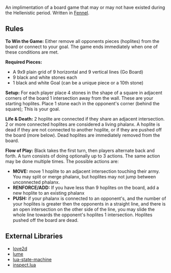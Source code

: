 An implimentation of a board game that may or may not have existed during the Hellenistic period. Written in [Fennel](https://fennel-lang.org).

## Rules
__To Win the Game:__ Either remove all opponents pieces (hoplites) from the board or connect to your goal. The game ends immediately when one of these conditions are met.

__Required Pieces:__
- A 9x9 plain grid of 9 horizontal and 9 vertical lines (Go Board)
- 9 black and white stones each
- 1 black and white Goal (can be a unique piece or a 10th stone)

__Setup:__ For each player place 4 stones in the shape of a square in adjacent corners of the board 1 intersection away from the wall. These are your starting hoplites. Place 1 stone each in the opponent's corner (behind the square); This is your goal.

__Life & Death:__ 2 hoplite are connected if they share an adjacent intersection. 2 or more connected hoplites are considered a living phalanx. A hoplite is dead if they are not connected to another hoplite, or if they are pushed off the board (more below). Dead hoplites are immediately removed from the board.

__Flow of Play:__ Black takes the first turn, then players alternate back and forth. A turn consists of doing optionally up to 3 actions. The same action may be done multiple times. The possible actions are:
- __MOVE:__ move 1 hoplite to an adjacent intersection touching their army. You may split or merge phalanx, but hoplites may not jump between unconnected phalanx.
- __RENFORCE/ADD:__ If you have less than 9 hoplites on the board, add a new hoplite to an existing phalanx
- __PUSH:__ if your phalanx is connected to an opponent's, and the number of your hoplites is greater then the opponents in a straight line, and there is an open intersection on the other side of the line, you may slide the whole line towards the opponent's hoplites 1 intersection. Hoplites pushed off the board are dead.

## External Libraries
- [love2d](https://love2d.org/)
- [lume](https://github.com/rxi/lume)
- [lua-state-machine](https://github.com/kyleconroy/lua-state-machine)
- [inspect.lua](https://github.com/kikito/inspect.lua)
